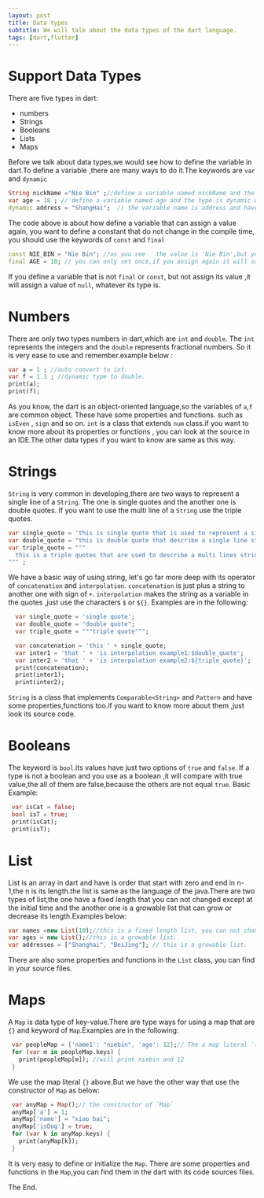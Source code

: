 ```yaml
---
layout: post
title: Data types
subtitle: We will talk about the data types of the dart language.
tags: [dart,flutter]
---
```

# Support Data Types
There are five types in dart:
- numbers
- Strings
- Booleans
- Lists
- Maps   

Before we talk about data types,we would see how to define the variable in dart.To define a variable ,there are many ways to do it.The keywords are `var` and `dynamic`

```dart
String nickName ="Nie Bin" ;//define a variable named nickName and the type is String
var age = 18 ; // define a variable named age and the type is dynamic with int ,if you assign the age ="nie bin" ;,there will be an error.
dynamic address = "ShangHai";  // the variable name is address and have a dynamic type that you can assign any to it, if you assign address =1 ; there will not be an error.

```
The code above is about how define a variable that can assign a value again, you want to define a constant that do not change in the compile time, you should use the keywords of `const` and `final`

```dart
const NIE_BIN = "Nie Bin"; //as you see   the value is 'Nie Bin',but you can not assign again.
final AGE = 18; // you can only set once,if you assign again it will say error.
```
If you define a variable that is not `final` or `const`, but not assign its value ,it will assign a value of `null`, whatever its type is.   

# Numbers
There are only two types numbers in dart,which are `int` and `double`. The `int` represents the integers and the `double` represents fractional numbers. So it is very ease to use and remember.example below :

```dart
var a = 1 ; //auto convert to int.
var f = 1.1 ; //dynamic type to double.
print(a);
print(f);
```
As you know, the dart is an object-oriented language,so the variables of `a`,`f` are common object. These have some properties and  functions. such as `isEven` , `sign` and so on. `int` is a class that extends `num` class.if you want to know more about its properties or functions , you can look at the source in an IDE.The other data types if you want to know are same as this way.

# Strings
`String` is very common in developing,there are two ways to represent a single line of a `String`. The one is single quotes and the another one is double quotes. If you want to use the multi line of a `String` use the triple quotes.

```dart
var single_quote = 'this is single quote that is used to represent a single line string.' ;
var double_quote = "this is double quote that describe a single line string as well." ;
var triple_quote = """
  this is a triple quotes that are used to describe a multi lines strings. it is very similar to the python.
""" ;
```
We have a basic way of using string, let's go far more deep with its operator of `concatenation` and `interpolation`.
`concatenation` is just plus a string to another one with sign of `+`.
`interpolation` makes the string as a variable in the quotes ,just use the characters `$` or `${}`.
Examples are in the following:

```dart
  var single_quote = 'single quote';
  var double_quote = "double quote";
  var triple_quote = """triple quote""";

  var concatenation = 'this ' + single_quote;
  var inter1 = 'that ' + 'is interpolation example1:$double_quote';
  var inter2 = 'that ' + 'is interpolation example2:${triple_quote}';
  print(concatenation);
  print(inter1);
  print(inter2);

```
`String` is a class that  implements `Comparable<String>` and `Pattern` and have some properties,functions too.if you want to know more about them ,just look its source code.


# Booleans
The keyword is `bool`.its values have just two options of `true` and `false`. If a type is not a boolean and you use as a boolean ,it will compare with true value,the all of them are false,because the others are not equal `true`. Basic Example:

```dart
 var isCat = false;
 bool isT = true;
 print(isCat);
 print(isT);
```
# List
List is an array in dart and have is order that start with zero and end in n-1,the n is its length.the list is same as the language of the java.There are two types of list,the one have a fixed length that you can not changed except at the initial time and the another one is a growable list that can grow or decrease its length.Examples below:

```dart
var names =new List(10);//this is a fixed length list, you can not change its length at the runtime.
var ages = new List();//this is a growable list.
var addresses = ["Shanghai", "BeiJing"]; // this is a growable list.

```
There are also some properties and functions in the `List` class, you can find in your source files.

# Maps
A `Map` is data type of key-value.There are type ways for using a map that are `{}` and keyword of `Map`.Examples are in the following:

```dart
 var peopleMap = {'name1': "niebin", 'age': 12};// The a map literal `{}` is used in there.      
 for (var m in peopleMap.keys) {
   print(peopleMap[m]); //will print niebin and 12
 }
```  
We use the map literal `{}` above.But we have the other way that use the constructor of `Map` as below:

```dart
 var anyMap = Map();// the constructor of `Map`
 anyMap['a'] = 1;
 anyMap['name'] = "xiao bai";
 anyMap['isDog'] = true;
 for (var k in anyMap.keys) {
   print(anyMap[k]);
 }
```
It is very easy to define or initialize the `Map`. There are some properties and functions in the `Map`,you can find them in the dart with its code sources files.

The End.   
